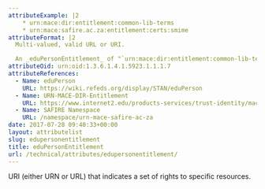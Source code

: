 ```yaml
---
attributeExample: |2
    * urn:mace:dir:entitlement:common-lib-terms
    * urn:mace:safire.ac.za:entitlement:certs:smime
attributeFormat: |2
  Multi-valued, valid URL or URI.

  An _eduPersonEntitlement_ of "`urn:mace:dir:entitlement:common-lib-terms`" will be generated by SAFIRE IF _eduPersonEntitlement_ is NOT supplied by the identity provider AND ( either [_eduPersonAffiliation_](/technical/attributes/edupersonaffiliation/) contains ( "`member`" OR "`library-walk-in`" ) OR [_eduPersonAffiliation_](/technical/attributes/edupersonaffiliation/) contains ( "`member@scope`" OR "`library-walk-in@scope`" ) ).
attributeOid: urn:oid:1.3.6.1.4.1.5923.1.1.1.7
attributeReferences:
  - Name: eduPerson
    URL: https://wiki.refeds.org/display/STAN/eduPerson
  - Name: URN-MACE-DIR-Entitlement
    URL: https://www.internet2.edu/products-services/trust-identity/mace-registries/urnmace-namespace/urn-mace-dir-registry/urn-mace-dir-entitlement/
  - Name: SAFIRE Namespace
    URL: /namespace/urn-mace-safire-ac-za
date: 2017-07-28 09:40:33+00:00
layout: attributelist
slug: edupersonentitlement
title: eduPersonEntitlement
url: /technical/attributes/edupersonentitlement/
---
```


URI (either URN or URL) that indicates a set of rights to specific resources.
